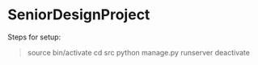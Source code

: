 # SeniorDesignProject
Steps for setup:
>source bin/activate
>cd src
>python manage.py runserver
>deactivate
